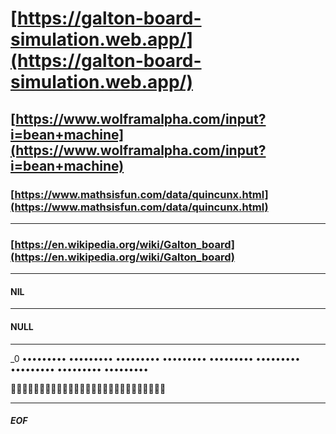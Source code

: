 
# [https://galton-board-simulation.web.app/](https://galton-board-simulation.web.app/)

## [https://www.wolframalpha.com/input?i=bean+machine](https://www.wolframalpha.com/input?i=bean+machine)

### [https://www.mathsisfun.com/data/quincunx.html](https://www.mathsisfun.com/data/quincunx.html)

---------------------------------------------------------------------

### [https://en.wikipedia.org/wiki/Galton_board](https://en.wikipedia.org/wiki/Galton_board)

---------------------------------------------------------------------

#### NIL

---------------------------------------------------------------------

#### NULL

---------------------------------------------------------------------

_0 ••••••••• ••••••••• ••••••••• ••••••••• ••••••••• ••••••••• ••••••••• ••••••••• •••••••••

🍎🍎🍎🥝🥝🥝💙💙💙🍎🍎🍎🥝🥝🥝💙💙💙🍎🍎🍎🥝🥝🥝💙💙💙

---------------------------------------------------------------------

##### EOF
